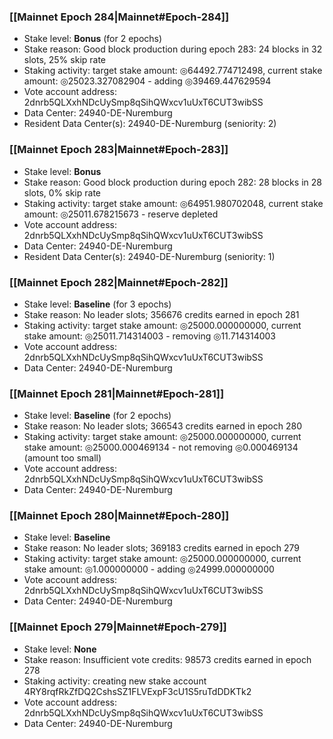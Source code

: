 ### [[Mainnet Epoch 284|Mainnet#Epoch-284]]
* Stake level: **Bonus** (for 2 epochs)
* Stake reason: Good block production during epoch 283: 24 blocks in 32 slots, 25% skip rate
* Staking activity: target stake amount: ◎64492.774712498, current stake amount: ◎25023.327082904 - adding ◎39469.447629594
* Vote account address: 2dnrb5QLXxhNDcUySmp8qSihQWxcv1uUxT6CUT3wibSS
* Data Center: 24940-DE-Nuremburg
* Resident Data Center(s): 24940-DE-Nuremburg (seniority: 2)
### [[Mainnet Epoch 283|Mainnet#Epoch-283]]
* Stake level: **Bonus**
* Stake reason: Good block production during epoch 282: 28 blocks in 28 slots, 0% skip rate
* Staking activity: target stake amount: ◎64951.980702048, current stake amount: ◎25011.678215673 - reserve depleted
* Vote account address: 2dnrb5QLXxhNDcUySmp8qSihQWxcv1uUxT6CUT3wibSS
* Data Center: 24940-DE-Nuremburg
* Resident Data Center(s): 24940-DE-Nuremburg (seniority: 1)
### [[Mainnet Epoch 282|Mainnet#Epoch-282]]
* Stake level: **Baseline** (for 3 epochs)
* Stake reason: No leader slots; 356676 credits earned in epoch 281
* Staking activity: target stake amount: ◎25000.000000000, current stake amount: ◎25011.714314003 - removing ◎11.714314003
* Vote account address: 2dnrb5QLXxhNDcUySmp8qSihQWxcv1uUxT6CUT3wibSS
* Data Center: 24940-DE-Nuremburg
### [[Mainnet Epoch 281|Mainnet#Epoch-281]]
* Stake level: **Baseline** (for 2 epochs)
* Stake reason: No leader slots; 366543 credits earned in epoch 280
* Staking activity: target stake amount: ◎25000.000000000, current stake amount: ◎25000.000469134 - not removing ◎0.000469134 (amount too small)
* Vote account address: 2dnrb5QLXxhNDcUySmp8qSihQWxcv1uUxT6CUT3wibSS
* Data Center: 24940-DE-Nuremburg
### [[Mainnet Epoch 280|Mainnet#Epoch-280]]
* Stake level: **Baseline**
* Stake reason: No leader slots; 369183 credits earned in epoch 279
* Staking activity: target stake amount: ◎25000.000000000, current stake amount: ◎1.000000000 - adding ◎24999.000000000
* Vote account address: 2dnrb5QLXxhNDcUySmp8qSihQWxcv1uUxT6CUT3wibSS
* Data Center: 24940-DE-Nuremburg
### [[Mainnet Epoch 279|Mainnet#Epoch-279]]
* Stake level: **None**
* Stake reason: Insufficient vote credits: 98573 credits earned in epoch 278
* Staking activity: creating new stake account 4RY8rqfRkZfDQ2CshsSZ1FLVExpF3cU1S5ruTdDDKTk2
* Vote account address: 2dnrb5QLXxhNDcUySmp8qSihQWxcv1uUxT6CUT3wibSS
* Data Center: 24940-DE-Nuremburg